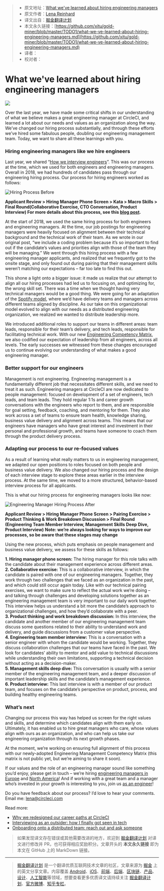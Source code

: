 > * 原文地址：[What we've learned about hiring engineering managers](https://circleci.com/blog/what-we-ve-learned-about-hiring-engineering-managers/?utm_source=cooperpress&utm_medium=newsletter&utm_campaign=feb19&utm_content=javascript-weekly)
> * 原文作者：[Lena Reinhard](https://twitter.com/lrnrd)
> * 译文出自：[掘金翻译计划](https://github.com/xitu/gold-miner)
> * 本文永久链接：[https://github.com/xitu/gold-miner/blob/master/TODO1/what-we-ve-learned-about-hiring-engineering-managers.md](https://github.com/xitu/gold-miner/blob/master/TODO1/what-we-ve-learned-about-hiring-engineering-managers.md)
> * 译者：
> * 校对者：

# What we've learned about hiring engineering managers

![](https://circleci.com/blog/media/EngineeringManagers.png)

Over the last year, we have made some critical shifts in our understanding of what we believe makes a great engineering manager at CircleCI, and learned a lot about our needs and values as an organization along the way. We’ve changed our hiring process substantially, and through these efforts we’ve hired some fabulous people, doubling our engineering management team. Today, we want to share all these learnings with you.

### Hiring engineering managers like we hire engineers

Last year, we shared “[How we interview engineers](https://circleci.com/blog/how-we-interview-engineers-at-circleci/)”. This was our process at the time, which we used for both engineers and engineering managers. Overall in 2018, we had hundreds of candidates pass through our engineering hiring process. Our process for hiring engineers worked as follows:

![Hiring Process Before](https://circleci.com/blog/media/HiringProcessBefore1.png)

**Applicant Review > Hiring Manager Phone Screen > Kata > Macro Skills > Final Round(Collaborative Exercise, CTO Conversation, Product Interview) For more details about this process, see this [blog post](https://circleci.com/blog/how-we-interview-engineers-at-circleci/).**

At the start of 2018, we used the same hiring process for both engineers and engineering managers. At the time, our job postings for engineering managers were heavily focused on alignment between their technical background and the technical work of their team. As we wrote in our original post, “we include a coding problem because it’s so important to find out if the candidate’s values and priorities align with those of the team they will be managing.” We went through this hiring process with a few engineering manager applicants, and realized that we frequently got to the onsite stage, and only found out during pairing that their management skills weren’t matching our expectations – far too late to find this out.

This shone a light onto a bigger issue: it made us realize that our attempt to align all our hiring processes had led us to focusing on, and optimizing for, the wrong skill set. There was a time when we thought having very technical managers would be a good thing. We were going for an adaptation of the [Spotify model](https://blog.crisp.se/wp-content/uploads/2012/11/SpotifyScaling.pdf), where we’d have delivery teams and managers across different teams aligned by discipline. As our take on this organizational model evolved to align with our needs as a distributed engineering organization, we realized we wanted to distribute leadership more.

We introduced additional roles to support our teams in different areas: team leads, responsible for their team’s delivery, and tech leads, responsible for facilitating technical work. With our new [Engineering Competency Matrix](https://circleci.com/blog/why-we-re-designed-our-engineering-career-paths-at-circleci/), we also codified our expectation of leadership from all engineers, across all levels. The early successes we witnessed from these changes encouraged us to continue evolving our understanding of what makes a good engineering manager.

### Better support for our engineers

Management is not engineering. Engineering management is a fundamentally different job that necessitates different skills, and we need to treat it as such. Engineering managers at CircleCI are now dedicated to people management: focused on development of a set of engineers, tech leads, and team leads. They hold regular 1:1s and career growth conversations with the engineers who report to them, and are responsible for goal setting, feedback, coaching, and mentoring for them. They also work across a set of teams to ensure team health, knowledge sharing, business value delivery and alignment across teams. This means that our engineers have managers who have great interest and investment in their personal and professional growth, and teams have someone to coach them through the product delivery process.

### Adapting our process to our re-focused values

As a result of learning what really matters to us in engineering management, we adapted our open positions to roles focused on both people and business value delivery. We also changed our hiring process and the design of each interview stage to explore these areas earlier in the interview process. At the same time, we moved to a more structured, behavior-based interview process for all applicants.

This is what our hiring process for engineering managers looks like now:

![Engineering Manager Hiring Process After](https://circleci.com/blog/media/HiringProcessAfter1.png)

**Applicant Review > Hiring Manager Phone Screen > Pairing Exercise > Product Thinking & Work Breakdown Discussion > Final Round (Engineering Team Member Interview, Management Skills Deep Dive, Product Interview)** **Note: we’re always looking for ways to improve our processes, so be aware that these stages may change**

Using the new process, which puts emphasis on people management and business value delivery, we assess for these skills as follows:

**1. Hiring manager phone screen:** The hiring manager for this role talks with the candidate about their management experience across different areas.  
**2. Collaborative exercise:** This is a collaborative interview, in which the candidate is paired with one of our engineering managers. Together, they work through two challenges that we faced as an organization in the past, and which could still occur again today. Like with our technical pairing exercises, we want to make sure to reflect the actual work we’re doing – and talking through challenges and developing solutions together as an engineering management team is very important to our daily work together. This interview helps us understand a bit more the candidate’s approach to organizational challenges, and how they’d collaborate with a peer.  
**3. Product thinking and work breakdown discussion:** In this interview, the candidate and another member of our engineering management team discuss some questions related to their ability to understand work and delivery, and guide discussions from a customer value perspective.  
**4. Engineering team member interview:** This is a conversation with a senior engineer with whom the candidate would be working. Together, they discuss collaboration challenges that our teams have faced in the past. We look for candidates’ ability to mentor and add value to technical discussions while understanding their own limitations, supporting a technical decision without acting as a decision-maker.  
**5. Management skills deep dive:** This conversation is usually with a senior member of the engineering management team, and a deeper discussion of important leadership skills and the candidate’s management experience.  
**6. Product interview:** This last interview is with a member of our product team, and focuses on the candidate’s perspective on product, process, and building healthy engineering teams.

### What’s next

Changing our process this way has helped us screen for the right values and skills, and determine which candidates align with them early on. Ultimately, it has enabled us to hire great managers who care, whose values align with ours as an organization, and who can help us take our engineering organization through its next growth phases.

At the moment, we’re working on ensuring full alignment of this process with our newly-adopted Engineering Management Competency Matrix (this matrix is not public yet, but we’re aiming to share it soon).

If our values and the role of an engineering manager sound like something you’d enjoy, please get in touch – we’re hiring [engineering managers in Europe](https://boards.greenhouse.io/circleci/jobs/4195911002) and [North America](https://boards.greenhouse.io/circleci/jobs/4200209002)! And if working with a great team and a manager who’s invested in your growth is interesting to you, join us [as an engineer](https://boards.greenhouse.io/circleci)!

Do you have feedback about our process? I’d love to hear your comments. Email me: lena@circleci.com

Read more:

* [Why we redesigned our career paths at CircleCI](https://circleci.com/blog/why-we-re-designed-our-engineering-career-paths-at-circleci/)
* [Interviewing as an outsider: how I finally got seen in tech](https://circleci.com/blog/interviewing-as-an-outsider-how-i-finally-got-seen-in-tech/)
* [Onboarding onto a distributed team: reach out and ask someone](https://circleci.com/blog/onboarding-onto-a-distributed-team/)

> 如果发现译文存在错误或其他需要改进的地方，欢迎到 [掘金翻译计划](https://github.com/xitu/gold-miner) 对译文进行修改并 PR，也可获得相应奖励积分。文章开头的 **本文永久链接** 即为本文在 GitHub 上的 MarkDown 链接。

---

> [掘金翻译计划](https://github.com/xitu/gold-miner) 是一个翻译优质互联网技术文章的社区，文章来源为 [掘金](https://juejin.im) 上的英文分享文章。内容覆盖 [Android](https://github.com/xitu/gold-miner#android)、[iOS](https://github.com/xitu/gold-miner#ios)、[前端](https://github.com/xitu/gold-miner#前端)、[后端](https://github.com/xitu/gold-miner#后端)、[区块链](https://github.com/xitu/gold-miner#区块链)、[产品](https://github.com/xitu/gold-miner#产品)、[设计](https://github.com/xitu/gold-miner#设计)、[人工智能](https://github.com/xitu/gold-miner#人工智能)等领域，想要查看更多优质译文请持续关注 [掘金翻译计划](https://github.com/xitu/gold-miner)、[官方微博](http://weibo.com/juejinfanyi)、[知乎专栏](https://zhuanlan.zhihu.com/juejinfanyi)。
